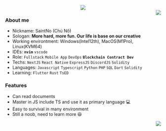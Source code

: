 <div align="center">
  <img src="https://github-readme-streak-stats.herokuapp.com/?user=tctien342&hide_border=true&date_format=j%20M%5B%20Y%5D" />
</div>

<img align=right src='https://github.githubassets.com/images/mona-whisper.gif'/>

### About me
- Nickname: SaintNo (Chú Nô)
- Sologan: **More hard, more fun. Our life is base on our creative**
- Working environtment: Windows(Intel12th), MacOS(M1Pro), Linux(KVM64)
- IDEs: **`nvim`** `vscode`
- Role: `Fullstack` `Mobile App` `DevOps` **`Blockchain Contract Dev`**
- Techs: `NextJS` `React Native` `ExpressJS` `DiscordJS` `Solidity`
- Languages: `Javascript` `Typescript` `Python` `PHP` `SQL` `Dart` `Solidity`
- Learning: `Flutter` `Rust` `TsED`

### Features
- Can read documents
- Master in JS include TS and use it as primary language :computer:
- Easy to survival in many environment
- Still a noob, need to learn more :laughing:

<img align=right src='https://user-images.githubusercontent.com/26409306/157215133-68733f03-cad7-4cfe-8904-5c6756ac72ba.svg'/>

